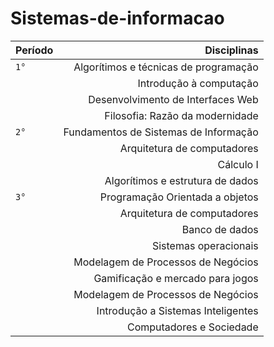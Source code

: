 # Sistemas-de-informacao
 
| Período  | Disciplinas                         |
| :---     |        ---:                         |
| `1°`     |Algorítimos e técnicas de programação|
|          |Introdução à computação              |
|          |Desenvolvimento de Interfaces Web    |
|          |Filosofia: Razão da modernidade      |
| `2°`     |Fundamentos de Sistemas de Informação|
|          |Arquitetura de computadores          |
|          |Cálculo I                            |
|          |Algorítimos e estrutura de dados     |
| `3°`     |Programação Orientada a objetos    |
|          |Arquitetura de computadores          |
|          |Banco de dados                       |
|          |Sistemas operacionais                |
|          |Modelagem de Processos de Negócios   |
|          |Gamificação e mercado para jogos	    |
|          |Modelagem de Processos de Negócios   |
|          |Introdução a Sistemas Inteligentes   |
|          |Computadores e Sociedade             |
